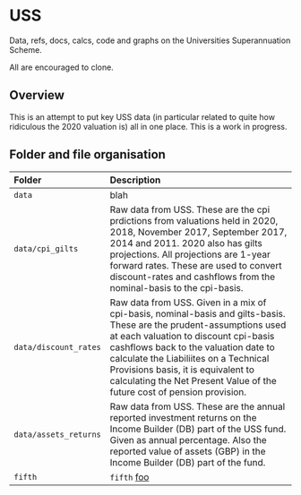 # USS
Data, refs, docs, calcs, code and graphs on the Universities Superannuation Scheme. 

All are encouraged to clone. 

## Overview

This is an attempt to put key USS data (in particular related to quite how ridiculous the 2020 valuation is) all in one place. This is a work in progress. 


## Folder and file organisation

| Folder | Description  |
|:--|:--|
| `data`| blah|   
| `data/cpi_gilts`|  Raw data from USS. These are the cpi prdictions from valuations held in 2020, 2018, November 2017, September 2017, 2014 and 2011. 2020 also has gilts projections. All projections are 1-year forward rates. These are used to convert discount-rates and cashflows from the nominal-basis to the cpi-basis.  |
| `data/discount_rates` | Raw data from USS. Given in a mix of cpi-basis, nominal-basis and gilts-basis. These are the prudent-assumptions used at each valuation to discount cpi-basis cashflows back to the valuation date to calculate the Liabiliites on a Technical Provisions basis, it is equivalent to calculating the Net Present Value of the future cost of pension provision.|  
| `data/assets_returns` | Raw data from USS. These are the annual reported investment returns on the Income Builder (DB) part of the USS fund. Given as annual percentage. Also the reported value of assets (GBP) in the Income Builder (DB) part of the fund.|  
| `fifth` |`fifth` [foo](http://github.com/ 'foobar')|






